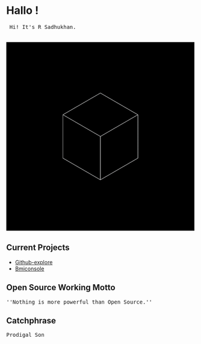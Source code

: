 # Hallo !
<pre>
 Hi! It's R Sadhukhan.
<br>
<img src="autoload/gif1.gif" >
</pre>
## Current Projects
 + [Github-explore](https://github.com/SudipC3/github-explore)
 + [ Bmiconsole ](https://github.com/SadhukhanR/bmiconsole)
## Open Source Working Motto
<pre>
''Nothing is more powerful than Open Source.''
</pre>

## Catchphrase
<pre>
Prodigal Son
</pre>
